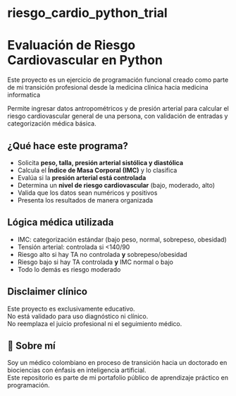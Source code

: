 # riesgo_cardio_python_trial
# Evaluación de Riesgo Cardiovascular en Python 

Este proyecto es un ejercicio de programación funcional creado como parte de mi transición profesional desde la medicina clínica hacia medicina informatica

Permite ingresar datos antropométricos y de presión arterial para calcular el riesgo cardiovascular general de una persona, con validación de entradas y categorización médica básica.

## ¿Qué hace este programa?

- Solicita **peso, talla, presión arterial sistólica y diastólica**
- Calcula el **Índice de Masa Corporal (IMC)** y lo clasifica
- Evalúa si la **presión arterial está controlada**
- Determina un **nivel de riesgo cardiovascular** (bajo, moderado, alto)
- Valida que los datos sean numéricos y positivos
- Presenta los resultados de manera organizada

##  Lógica médica utilizada

- IMC: categorización estándar (bajo peso, normal, sobrepeso, obesidad)
- Tensión arterial: controlada si <140/90
- Riesgo alto si hay TA no controlada **y** sobrepeso/obesidad
- Riesgo bajo si hay TA controlada **y** IMC normal o bajo
- Todo lo demás es riesgo moderado

##  Disclaimer clínico

Este proyecto es exclusivamente educativo.  
No está validado para uso diagnóstico ni clínico.  
No reemplaza el juicio profesional ni el seguimiento médico.

## 🧠 Sobre mí

Soy un médico colombiano en proceso de transición hacia un doctorado en biociencias con énfasis en inteligencia artificial.  
Este repositorio es parte de mi portafolio público de aprendizaje práctico en programación.

